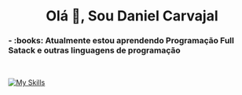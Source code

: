 <h1 align="center">Olá 👋, Sou Daniel Carvajal</h1>



  <h3 aling="center">- :books: Atualmente estou aprendendo Programação Full Satack e outras linguagens de programação</h3>

  <br>

  <p>
    
[![My Skills](https://skillicons.dev/icons?i=html,css,tailwind,js,react)](https://skillicons.dev)
  </p>
